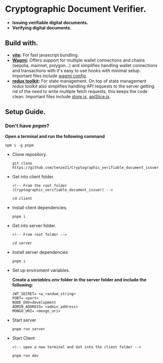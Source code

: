 # Cryptographic Document Verifier.
- **Issuing verifiable digital documents.**
- **Verifying digital documents.**

## Build with.
- **[vite](https://vite.dev):** For fast javascript bundling. 
- **[Wagmi](https://wagmi.sh/react/getting-started):** Offers support for multiple wallet connections and chains (sepolia, mainnet, polygon...) and simplifies handling wallet connections and transactions with it's easy to use hooks with minimal setup. Important files include [wagmi config](./client/src/wagmi_config.js).
- **[redux toolkit](https://redux-toolkit.js.org/introduction/getting-started):** For state management. On top of state management *redux toolkit* also simplifies handling API requests to the server getting rid of the need to write multiple fetch requests, this keeps the code clean. Important files include [store.js](./client/src/store.js), [apiSlice.js](./client/src/slices/apiSlice.js). 


## Setup Guide.
### Don't have *pnpm*?
**Open a terminal and run the following command**
```
npm i -g pnpm
```

- Clone repository.
    ```
    git clone https://github.com/tenze21/Cryptographic_verifiable_document_issuer.git
    ```

- Get into client folder.
    ```
    <!-- From the root folder (Cryptographic_verifiable_document_issuer) -->

    cd client
    ```
- Install client dependencies.
    ```
    pnpm i
    ```
- Get into server folder.
    ```
    <!-- From root folder -->

    cd server
    ```
- Install server dependencies
    ```
    pnpm i
    ```
- Set up enviroment variables.

    **Create a *variables.env* folder in the server folder and include the following:**

    ```
    JWT_SECRET= <a_random_string>
    PORT= <port>
    NODE_ENV=development
    ADMIN_ADDRESS= <admin_address>
    MONGO_URI= <mongo_uri>
    ```
- Start server 
    ```
    pnpm run server
    ```
- Start Client
    ```
    <!-- open a new terminal and Get into the client folder -->

    pnpm run dev
    ```